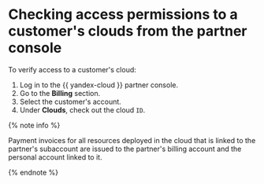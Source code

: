 # Checking access permissions to a customer's clouds from the partner console

To verify access to a customer's cloud:

1. Log in to the {{ yandex-cloud }} partner console.
1. Go to the **Billing** section.
1. Select the customer's account.
1. Under **Clouds**, check out the cloud `ID`.

{% note info %}

Payment invoices for all resources deployed in the cloud that is linked to the partner's subaccount are issued to the partner's billing account and the personal account linked to it.

{% endnote %}

